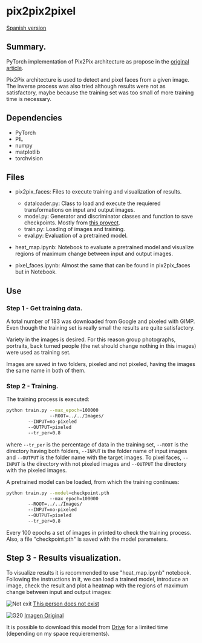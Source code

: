 # pix2pix2pixel
[Spanish version](https://github.com/pablomazo/pix2pix/blob/master/README_ES.md)

## Summary.
PyTorch implementation of Pix2Pix architecture as propose in the [original article](https://arxiv.org/pdf/1611.07004.pdf).

Pix2Pix architecture is used to detect and pixel faces from a given image. The inverse process was also tried although results were not as satisfactory, maybe because the training set was too small of more training time is necessary.

## Dependencies
- PyTorch
- PIL
- numpy
- matplotlib
- torchvision

## Files
- pix2pix_faces: Files to execute training and visualization of results.
	- dataloader.py: Class to load and execute the requiered transformations on input and output images.
	- model.py: Generator and discriminator classes and function to save checkpoints. Mostly from [this proyect](https://github.com/Eiji-Kb/simple-pix2pix-pytorch/blob/master/models.py).
	- train.py: Loading of images and training.
	- eval.py: Evaluation of a pretrained model.

- heat_map.ipynb: Notebook to evaluate a pretrained model and visualize regions of maximum change between input and output images.
- pixel_faces.ipynb: Almost the same that can be found in pix2pix_faces but in Notebook.

## Use
### Step 1 - Get training data.

A total number of 183 was downloaded from Google and pixeled with GIMP. Even though the training set is really small the results are quite satisfactory.

Variety in the images is desired. For this reason group photographs, portraits, back turned people (the net should change nothing in this images) were used as training set.

Images are saved in two folders, pixeled and not pixeled, having the images the same name in both of them.

### Step 2 - Training.

The training process is executed:

```bash
python train.py --max_epoch=100000 
                --ROOT=../../Images/ 
		--INPUT=no-pixeled 
		--OUTPUT=pixeled 
		--tr_per=0.8
```

where ```--tr_per``` is the percentage of data in the training set, ```--ROOT``` is the directory having both folders, ```--INPUT``` is the folder name of input images and ```--OUTPUT``` is the folder name with the target images. To pixel faces, ```--INPUT``` is the directory with not pixeled images and ```--OUTPUT``` the directory with the pixeled images.

A pretrained model can be loaded, from which the training continues:

```bash
python train.py --model=checkpoint.pth 
                --max_epoch=100000 
		--ROOT=../../Images/ 
		--INPUT=no-pixeled 
		--OUTPUT=pixeled 
		--tr_per=0.8
```

Every 100 epochs a set of images in printed to check the training process. Also, a file "checkpoint.pth" is saved with the model parameters.


## Step 3 - Results visualization.
To visualize results it is recommended to use "heat_map.ipynb" notebook. Following the instructions in it, we can load a trained model, introduce an image, check the result and plot a heatmap with the regions of maximum change between input and output images:

![Not exit](images/not-exist.png)
[This person does not exist](https://thispersondoesnotexist.com/)

![G20](images/g20.png)
[Imagen Original](https://www.flickr.com/photos/whitehouse/48144069691)

It is possible to download this model from [Drive](https://drive.google.com/open?id=1OF-XhbLZ_YrMYwZJtpjUxiFJ_VBguhOx) for a limited time (depending on my space requierements).
